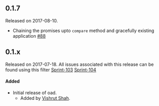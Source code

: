 ## 0.1.7
Released on 2017-08-10.
- Chaining the promises upto `compare` method and gracefully existing application [#88](https://github.com/Azure/openapi-diff/issues/88)

## 0.1.x
Released on 2017-07-18. All issues associated with this release can be found using this filter [Sprint-103](https://github.com/Azure/openapi-diff/issues?q=label%3ASprint-103+is%3Aclosed) [Sprint-104](https://github.com/Azure/openapi-diff/issues?utf8=%E2%9C%93&q=label%3ASprint-104%20is%3Aclosed)

#### Added
- Initial release of oad.
  - Added by [Vishrut Shah](https://github.com/vishrutshah).
